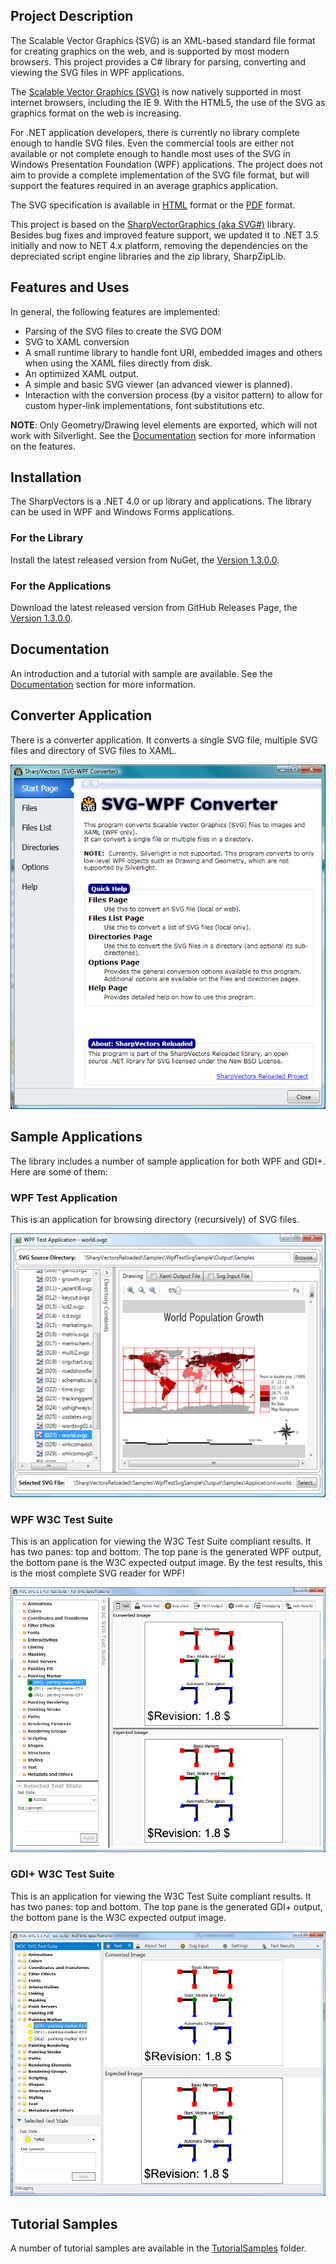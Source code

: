 ## Project Description
The Scalable Vector Graphics (SVG) is an XML-based standard file format for creating graphics on the web, and is supported by most modern browsers.
This project provides a C# library for parsing, converting and viewing the SVG files in WPF applications.

The [Scalable Vector Graphics (SVG)](http://en.wikipedia.org/wiki/Scalable_Vector_Graphics) is now natively supported in most internet browsers, including the IE 9. With the HTML5, the use of the SVG as graphics format on the web is increasing. 

For .NET application developers, there is currently no library complete enough to handle SVG files. Even the commercial tools are either not available or not complete enough to handle most uses of the SVG in Windows Presentation Foundation (WPF) applications.
The project does not aim to provide a complete implementation of the SVG file format, but will support the features required in an average graphics application.

The SVG specification is available in [HTML](https://www.w3.org/TR/SVG11/) format or the [PDF](https://www.w3.org/TR/SVG11/REC-SVG11-20110816.pdf) format.

This project is based on the [SharpVectorGraphics (aka SVG#)](http://sourceforge.net/projects/svgdomcsharp/) library. Besides bug fixes and improved feature support, we updated it to .NET 3.5 initially and now to NET 4.x platform, removing the dependencies on the depreciated script engine libraries and the zip library, SharpZipLib.

## Features and Uses
In general, the following features are implemented:
* Parsing of the SVG files to create the SVG DOM
* SVG to XAML conversion
* A small runtime library to handle font URI, embedded images and others when using the XAML files directly from disk.
* An optimized XAML output.
* A simple and basic SVG viewer (an advanced viewer is planned).
* Interaction with the conversion process (by a visitor pattern) to allow for custom hyper-link implementations, font substitutions etc.

**NOTE**: Only Geometry/Drawing level elements are exported, which will not work with Silverlight. 
See the [Documentation](Docs/Documentation.md) section for more information on the features.

## Installation
The SharpVectors is a .NET 4.0 or up library and applications. The library can be used in WPF and Windows Forms applications.

### For the Library
Install the latest released version from NuGet, the [Version 1.3.0.0](https://www.nuget.org/packages/SharpVectors.Reloaded/). 

### For the Applications
Download the latest released version from GitHub Releases Page, the [Version 1.3.0.0](https://github.com/ElinamLLC/SharpVectors/releases).

## Documentation
An introduction and a tutorial with sample are available. See the [Documentation](Docs/Documentation.md) section for more information.

## Converter Application
There is a converter application. It converts a single SVG file, multiple SVG files and directory of SVG files to XAML.

![](Images/Home_SharpVectors.png)

## Sample Applications
The library includes a number of sample application for both WPF and GDI+. Here are some of them:

### WPF Test Application
This is an application for browsing directory (recursively) of SVG files.

![](Images/Home_WpfTestSvgSample.png)

### WPF W3C Test Suite
This is an application for viewing the W3C Test Suite compliant results. It has two panes: top and bottom. The top pane is the generated WPF output, the bottom pane is the W3C expected output image.
By the test results, this is the most complete SVG reader for WPF!

![](Images/Home_WpfW3cSvgTestSuite.png)


### GDI+ W3C Test Suite
This is an application for viewing the W3C Test Suite compliant results. It has two panes: top and bottom. The top pane is the generated GDI+ output, the bottom pane is the W3C expected output image.

![](Images/GdiW3cSvgTestSuite.png)

## Tutorial Samples
A number of tutorial samples are available in the [TutorialSamples](https://github.com/ElinamLLC/SharpVectors/tree/master/TutorialSamples) folder.

